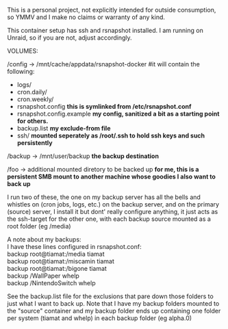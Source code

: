 This is a personal project, not explicitly intended for outside consumption, so YMMV and I make no claims or warranty of any kind.  

This container setup has ssh and rsnapshot installed.  I am running on Unraid, so if you are not, adjust accordingly.

VOLUMES:  

/config -> /mnt/cache/appdata/rsnapshot-docker #it will contain the following:  
  - logs/  
  - cron.daily/  
  - cron.weekly/  
  - rsnapshot.config  **this is symlinked from /etc/rsnapshot.conf**  
  - rsnapshot.config.example **my config, sanitized a bit as a starting point for others.**  
  - backup.list   **my exclude-from file**  
  - ssh/ **mounted seperately as /root/.ssh to hold ssh keys and such persistently**  

/backup -> /mnt/user/backup **the backup destination**  

/foo -> additional mounted diretory to be backed up **for me, this is a persistent SMB mount to another machine whose goodies I also want to back up**  

I run two of these, the one on my backup server has all the bells and whistles on (cron jobs, logs, etc.) on the backup server, and on the primary (source) server, I install it but dont' really configure anything, it just acts as the ssh-target for the other one, with each backup source mounted as a root folder (eg /media)

A note about my backups:  
I have these lines configured in rsnapshot.conf:  
backup  root@tiamat:/media      tiamat  
backup  root@tiamat:/miscamin   tiamat  
backup  root@tiamat:/bigone     tiamat  
backup  /WallPaper      whelp  
backup  /NintendoSwitch whelp  

See the backup.list file for the exclusions that pare down those folders to just what I want to back up.  Note that I have my backup folders mounted to the "source" container and my backup folder ends up containing one folder per system (tiamat and whelp) in each backup folder (eg alpha.0)

